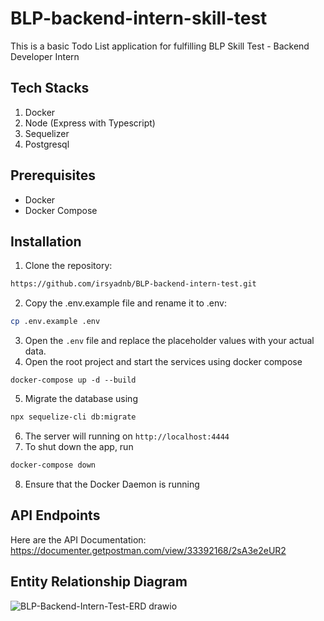 # BLP-backend-intern-skill-test

This is a basic Todo List application for fulfilling BLP Skill Test - Backend Developer Intern

## Tech Stacks
1. Docker
2. Node (Express with Typescript)
3. Sequelizer
4. Postgresql

## Prerequisites
* Docker
* Docker Compose

## Installation
1. Clone the repository:
```bash
https://github.com/irsyadnb/BLP-backend-intern-test.git
```
2. Copy the .env.example file and rename it to .env:
```bash
cp .env.example .env
```
3. Open the `.env` file and replace the placeholder values with your actual data.
4. Open the root project and start the services using docker compose
```docker
docker-compose up -d --build 
```
5. Migrate the database using
```bash
npx sequelize-cli db:migrate 
```
6. The server will running on `http://localhost:4444`
7. To shut down the app, run
```bash
docker-compose down
```
8. Ensure that the Docker Daemon is running

## API Endpoints
Here are the API Documentation:
https://documenter.getpostman.com/view/33392168/2sA3e2eUR2

## Entity Relationship Diagram
![BLP-Backend-Intern-Test-ERD drawio](https://github.com/irsyadnb/BLP-backend-intern-test/assets/56458931/11de1194-256d-415b-8575-404d7fa1b25e)
